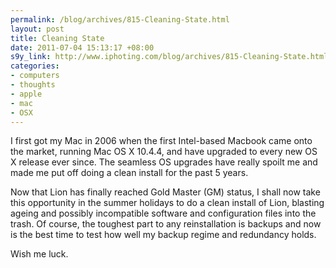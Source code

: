 ```yaml
--- 
permalink: /blog/archives/815-Cleaning-State.html
layout: post
title: Cleaning State
date: 2011-07-04 15:13:17 +08:00
s9y_link: http://www.iphoting.com/blog/archives/815-Cleaning-State.html
categories: 
- computers
- thoughts
- apple
- mac
- OSX
---
```

<p>I first got my Mac in 2006 when the first Intel-based Macbook came onto the market, running Mac OS X 10.4.4, and have upgraded to every new OS X release ever since. The seamless OS upgrades have really spoilt me and made me put off doing a clean install for the past 5 years.</p>

<p>Now that Lion has finally reached Gold Master (GM) status, I shall now take this opportunity in the summer holidays to do a clean install of Lion, blasting ageing and possibly incompatible software and configuration files into the trash. Of course, the toughest part to any reinstallation is backups and now is the best time to test how well my backup regime and redundancy holds.</p>

<p>Wish me luck.</p>
